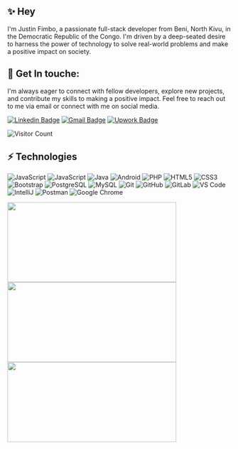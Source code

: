
## ✨ Hey

I'm Justin Fimbo, a passionate full-stack developer from Beni, North Kivu, in the Democratic Republic of the Congo. I'm driven by a deep-seated desire to harness the power of technology to solve real-world problems and make a positive impact on society.

## 🚀 Get In touche:

I'm always eager to connect with fellow developers, explore new projects, and contribute my skills to making a positive impact. Feel free to reach out to me via email or connect with me on social media.


[![Linkedin Badge](https://img.shields.io/badge/-justinfimbo-blue?style=flat-square&logo=Linkedin&logoColor=white&link=https://www.linkedin.com/in/justin-fimbo-9b178b150/)](https://www.linkedin.com/in/justin-fimbo-9b178b150/)
[![Gmail Badge](https://img.shields.io/badge/-brunokambere@gmail.com-c14438?style=flat-square&logo=Gmail&logoColor=white&link=mailto:fimbo.isso@gmail.com)](mailto:fimbo.isso@gmail.com)
[![Upwork Badge](https://img.shields.io/badge/-JustinFimbo-c14e8?style=flat-square&logo=Upwork&logoColor=white&link=https://www.upwork.com/freelancers/~015ba1909bede8c331?viewMode=1)](https://www.upwork.com/freelancers/~015ba1909bede8c331?viewMode=1)

![Visitor Count](https://profile-counter.glitch.me/{FimboIsso}/count.svg)

## ⚡ Technologies

![JavaScript](https://img.shields.io/badge/-JavaScript-black?style=flat-square&logo=javascript)
![JavaScript](https://img.shields.io/badge/-Laravel-black?style=flat-square&logo=Laravel)
![Java](https://img.shields.io/badge/-java-E34A86?style=flat-square&logo=java)
![Android](https://img.shields.io/badge/Android-05150C?style=flat-square&logo=android)
![PHP](https://img.shields.io/badge/PHP-black?style=flat-square&logo=php)
![HTML5](https://img.shields.io/badge/-HTML5-E34F26?style=flat-square&logo=html5&logoColor=white)
![CSS3](https://img.shields.io/badge/-CSS3-1572B6?style=flat-square&logo=css3)
![Bootstrap](https://img.shields.io/badge/-Bootstrap-563D7C?style=flat-square&logo=bootstrap)
![PostgreSQL](https://img.shields.io/badge/-PostgreSQL-336791?style=flat-square&logo=postgresql)
![MySQL](https://img.shields.io/badge/-MySQL-black?style=flat-square&logo=mysql)
![Git](https://img.shields.io/badge/-Git-black?style=flat-square&logo=git)
![GitHub](https://img.shields.io/badge/-GitHub-181717?style=flat-square&logo=github)
![GitLab](https://img.shields.io/badge/-GitLab-FCA121?style=flat-square&logo=gitlab)
![VS Code](https://img.shields.io/badge/-VS%20Code-007ACC?style=flat-square&logo=visual-studio-code)
![IntelliJ](https://img.shields.io/badge/-IntelliJ%20IDEA-black?style=flat-square&logo=jetbrains)
![Postman](https://img.shields.io/badge/Postman-black?style=flat-square&logo=postman)
![Google Chrome](https://img.shields.io/badge/Chrome-black?style=flat-square&logo=google-chrome)

<a href="#">
      <img width="380" height="180" src="https://github-readme-stats.vercel.app/api/top-langs/?username=fimboisso&theme=merko&show_icons=true&layout=compact&langs_count=8&card_width=350&card_height=180"/>
</a>

<a href="#">
      <img width="380" height="180" src="https://github-readme-stats.vercel.app/api?username=fimboisso&theme=merko&show_icons=true&layout=compact&date_format=M%20j%5B%2C%20Y%5D&card_height=180"/>
</a>

 <a href="#">
     <img width="380" height="180" src="http://github-readme-streak-stats.herokuapp.com?user=fimboisso&theme=merko&date_format=M%20j%5B%2C%20Y%5D&card_height=180"/>
 </a>
